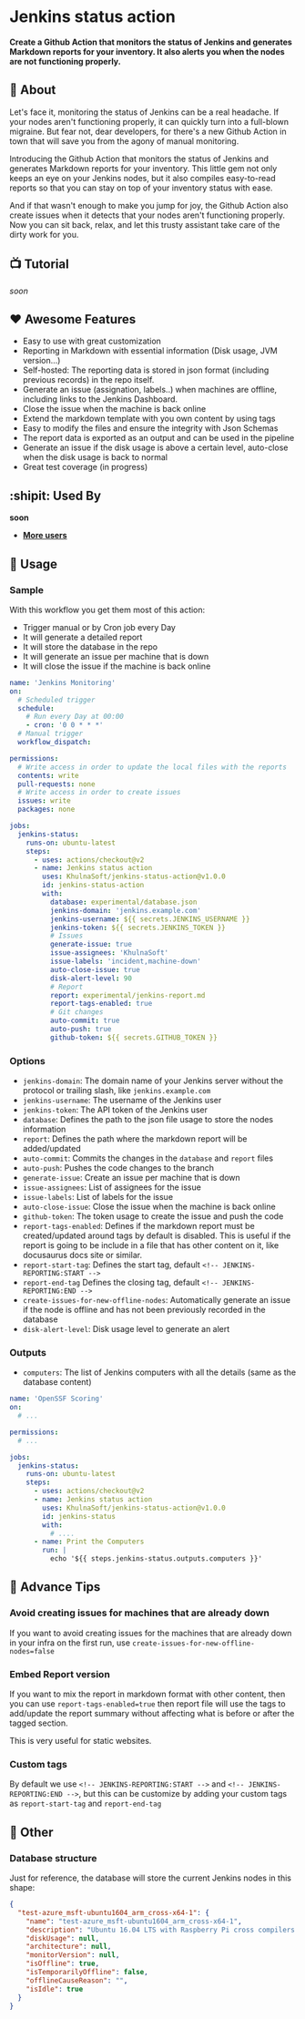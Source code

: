 # Jenkins status action

**Create a Github Action that monitors the status of Jenkins and generates Markdown reports for your inventory. It also alerts you when the nodes are not functioning properly.**

## 🔮 About

Let's face it, monitoring the status of Jenkins can be a real headache. If your nodes aren't functioning properly, it can quickly turn into a full-blown migraine. But fear not, dear developers, for there's a new Github Action in town that will save you from the agony of manual monitoring.

Introducing the Github Action that monitors the status of Jenkins and generates Markdown reports for your inventory. This little gem not only keeps an eye on your Jenkins nodes, but it also compiles easy-to-read reports so that you can stay on top of your inventory status with ease.

And if that wasn't enough to make you jump for joy, the Github Action also create issues when it detects that your nodes aren't functioning properly. Now you can sit back, relax, and let this trusty assistant take care of the dirty work for you.

## 📺 Tutorial

_soon_

## ❤️ Awesome Features

- Easy to use with great customization
- Reporting in Markdown with essential information (Disk usage, JVM version...)
- Self-hosted: The reporting data is stored in json format (including previous records) in the repo itself.
- Generate an issue (assignation, labels..) when machines are offline, including links to the Jenkins Dashboard.
- Close the issue when the machine is back online
- Extend the markdown template with you own content by using tags
- Easy to modify the files and ensure the integrity with Json Schemas
- The report data is exported as an output and can be used in the pipeline
- Generate an issue if the disk usage is above a certain level, auto-close when the disk usage is back to normal
- Great test coverage (in progress)

## :shipit: Used By

**soon**

- **[More users](https://github.com/KhulnaSoft/jenkins-status-action/network/dependents)**

## 📡 Usage

### Sample

With this workflow you get them most of this action:

- Trigger manual or by Cron job every Day
- It will generate a detailed report
- It will store the database in the repo
- It will generate an issue per machine that is down
- It will close the issue if the machine is back online

```yml
name: 'Jenkins Monitoring'
on:
  # Scheduled trigger
  schedule:
    # Run every Day at 00:00
    - cron: '0 0 * * *'
  # Manual trigger
  workflow_dispatch:

permissions:
  # Write access in order to update the local files with the reports
  contents: write
  pull-requests: none
  # Write access in order to create issues
  issues: write
  packages: none

jobs:
  jenkins-status:
    runs-on: ubuntu-latest
    steps:
      - uses: actions/checkout@v2
      - name: Jenkins status action
        uses: KhulnaSoft/jenkins-status-action@v1.0.0
        id: jenkins-status-action
        with:
          database: experimental/database.json
          jenkins-domain: 'jenkins.example.com'
          jenkins-username: ${{ secrets.JENKINS_USERNAME }}
          jenkins-token: ${{ secrets.JENKINS_TOKEN }}
          # Issues
          generate-issue: true
          issue-assignees: 'KhulnaSoft'
          issue-labels: 'incident,machine-down'
          auto-close-issue: true
          disk-alert-level: 90
          # Report
          report: experimental/jenkins-report.md
          report-tags-enabled: true
          # Git changes
          auto-commit: true
          auto-push: true
          github-token: ${{ secrets.GITHUB_TOKEN }}
```

### Options

- `jenkins-domain`: The domain name of your Jenkins server without the protocol or trailing slash, like `jenkins.example.com`
- `jenkins-username`: The username of the Jenkins user
- `jenkins-token`: The API token of the Jenkins user
- `database`: Defines the path to the json file usage to store the nodes information
- `report`: Defines the path where the markdown report will be added/updated
- `auto-commit`: Commits the changes in the `database` and `report` files
- `auto-push`: Pushes the code changes to the branch
- `generate-issue`: Create an issue per machine that is down
- `issue-assignees`: List of assignees for the issue
- `issue-labels`: List of labels for the issue
- `auto-close-issue`: Close the issue when the machine is back online
- `github-token`: The token usage to create the issue and push the code
- `report-tags-enabled`: Defines if the markdown report must be created/updated around tags by default is disabled. This is useful if the report is going to be include in a file that has other content on it, like docusaurus docs site or similar.
- `report-start-tag`: Defines the start tag, default `<!-- JENKINS-REPORTING:START -->`
- `report-end-tag` Defines the closing tag, default `<!-- JENKINS-REPORTING:END -->`
- `create-issues-for-new-offline-nodes`: Automatically generate an issue if the node is offline and has not been previously recorded in the database
- `disk-alert-level`: Disk usage level to generate an alert

### Outputs

- `computers`: The list of Jenkins computers with all the details (same as the database content)

```yml
name: 'OpenSSF Scoring'
on:
  # ...

permissions:
  # ...

jobs:
  jenkins-status:
    runs-on: ubuntu-latest
    steps:
      - uses: actions/checkout@v2
      - name: Jenkins status action
        uses: KhulnaSoft/jenkins-status-action@v1.0.0
        id: jenkins-status
        with:
          # ....
      - name: Print the Computers
        run: |
          echo '${{ steps.jenkins-status.outputs.computers }}'
```

## 🚀 Advance Tips

### Avoid creating issues for machines that are already down

If you want to avoid creating issues for the machines that are already down in your infra on the first run, use `create-issues-for-new-offline-nodes=false`

### Embed Report version

If you want to mix the report in markdown format with other content, then you can use `report-tags-enabled=true` then report file will use the tags to add/update the report summary without affecting what is before or after the tagged section.

This is very useful for static websites.

### Custom tags

By default we use `<!-- JENKINS-REPORTING:START -->` and `<!-- JENKINS-REPORTING:END -->`, but this can be customize by adding your custom tags as `report-start-tag` and `report-end-tag`

## 🍿 Other

### Database structure

Just for reference, the database will store the current Jenkins nodes in this shape:

```json
{
  "test-azure_msft-ubuntu1604_arm_cross-x64-1": {
    "name": "test-azure_msft-ubuntu1604_arm_cross-x64-1",
    "description": "Ubuntu 16.04 LTS with Raspberry Pi cross compilers installed",
    "diskUsage": null,
    "architecture": null,
    "monitorVersion": null,
    "isOffline": true,
    "isTemporarilyOffline": false,
    "offlineCauseReason": "",
    "isIdle": true
  }
}
```
